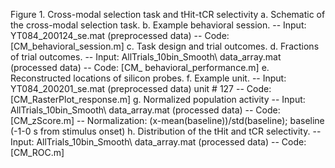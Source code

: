 
Figure 1. Cross-modal selection task and tHit-tCR selectivity
a.	Schematic of the cross-modal selection task.
b.	Example behavioral session.
  -- Input: YT084_200124_se.mat (preprocessed data)
  -- Code: [CM_behavioral_session.m]
c.	Task design and trial outcomes.
d.	Fractions of trial outcomes.
  -- Input: AllTrials_10bin_Smooth\ data_array.mat (processed data)
  -- Code: [CM_ behavioral_performance.m] 
e.	Reconstructed locations of silicon probes.
f.	Example unit.
  -- Input: YT084_200201_se.mat (preprocessed data) unit # 127
  -- Code: [CM_RasterPlot_response.m]
g.	Normalized population activity 
  -- Input: AllTrials_10bin_Smooth\ data_array.mat (processed data)
  -- Code: [CM_zScore.m]
  -- Normalization: (x-mean(baseline))/std(baseline); baseline (-1-0 s from stimulus onset)
h.	Distribution of the tHit and tCR selectivity. 
  -- Input: AllTrials_10bin_Smooth\ data_array.mat (processed data)
  -- Code: [CM_ROC.m]
